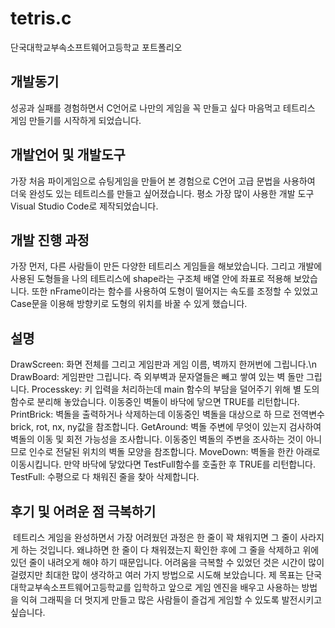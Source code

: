 # tetris.c
단국대학교부속소프트웨어고등학교 포트폴리오

## 개발동기
성공과 실패를 경험하면서 C언어로 나만의 게임을 꼭 만들고 싶다 마음먹고 테트리스 게임 만들기를 시작하게 되었습니다.
 
## 개발언어 및 개발도구
가장 처음 파이게임으로 슈팅게임을 만들어 본 경험으로 C언어 고급 문법을 사용하여 더욱 완성도 있는 테트리스를 만들고 싶어졌습니다. 평소 가장 많이 사용한 개발 도구 Visual Studio Code로 제작되었습니다.
 
## 개발 진행 과정
가장 먼저, 다른 사람들이 만든 다양한 테트리스 게임들을 해보았습니다. 그리고 개발에 사용된 도형들을 나의 테트리스에 shape라는 구조체 배열 안에 좌표로 적용해 보았습니다. 또한 nFrame이라는 함수를 사용하여 도형이 떨어지는 속도를 조정할 수 있었고 Case문을 이용해 방향키로 도형의 위치를 바꿀 수 있게 했습니다.

## 설명
DrawScreen: 화면 전체를 그리고 게임판과 게임 이름, 벽까지 한꺼번에 그립니다.\n
DrawBoard: 게임판만 그립니다. 즉 외부벽과 문자열들은 빼고 쌓여 있는 벽 돌만 그립니다.
Processkey: 키 입력을 처리하는데 main 함수의 부담을 덜어주기 위해 별 도의 함수로 분리해 놓았습니다. 이동중인 벽돌이 바닥에 닿으면 TRUE를 리턴합니다.
PrintBrick: 벽돌을 출력하거나 삭제하는데 이동중인 벽돌을 대상으로 하 므로 전역변수 brick, rot, nx, ny값을 참조합니다.
GetAround: 벽돌 주변에 무엇이 있는지 검사하여 벽돌의 이동 및 회전 가능성을 조사합니다. 이동중인 벽돌의 주변을 조사하는 것이 아니므로 인수로 전달된 위치의 벽돌 모양을 참조합니다.
MoveDown: 벽돌을 한칸 아래로 이동시킵니다. 만약 바닥에 닿았다면 TestFull함수를 호출한 후 TRUE를 리턴합니다.
TestFull: 수평으로 다 채워진 줄을 찾아 삭제합니다.
 
## 후기 및 어려운 점 극복하기
 테트리스 게임을 완성하면서 가장 어려웠던 과정은 한 줄이 꽉 채워지면 그 줄이 사라지게 하는 것입니다. 왜냐하면 한 줄이 다 채워졌는지 확인한 후에 그 줄을 삭제하고 위에 있던 줄이 내려오게 해야 하기 때문입니다. 어려움을 극복할 수 있었던 것은 시간이 많이 걸렸지만 최대한 많이 생각하고 여러 가지 방법으로 시도해 보았습니다. 제 목표는 단국대학교부속소프트웨어고등학교를 입학하고 앞으로 게임 엔진을 배우고 사용하는 방법을 익혀 그래픽을 더 멋지게 만들고 많은 사람들이 즐겁게 게임할 수 있도록 발전시키고 싶습니다.
